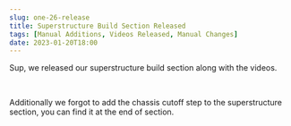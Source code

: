 ```yaml
---
slug: one-26-release
title: Superstructure Build Section Released
tags: [Manual Additions, Videos Released, Manual Changes]
date: 2023-01-20T18:00
---
```


Sup, we released our superstructure build section along with the videos.

<br/>

Additionally we forgot to add the chassis cutoff step to the superstructure section, you can find it at the end of section.